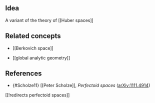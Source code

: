 
## Idea

A variant of the theory of [[Huber spaces]]

## Related concepts

* [[Berkovich space]]

* [[global analytic geometry]]

## References

* {#Scholze11} [[Peter Scholze]], _Perfectoid spaces_ ([arXiv:1111.4914](http://arxiv.org/abs/1111.4914))

[[!redirects perfectoid spaces]]

